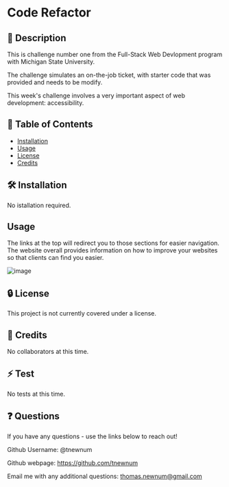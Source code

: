 # Code Refactor


## 📘 Description

This is challenge number one from the Full-Stack Web Devlopment program with Michigan State University.

The challenge simulates an on-the-job ticket, with starter code that was provided and needs to be modify.

This week's challenge involves a very important aspect of web development: accessibility.

## 📑 Table of Contents 

- [Installation](#installation)
- [Usage](#usage)
- [License](#license)
- [Credits](#credits)

## 🛠️ Installation 

No istallation required.

## Usage

The links at the top will redirect you to those sections for easier navigation. The website overall provides information on how to improve your websites so that clients can find you easier.

![image](https://user-images.githubusercontent.com/117390778/217816040-5a5e7c00-6cbf-4f50-a166-ac52c60e9cff.png)

## 🔒 License

This project is not currently covered under a license.

## 🤝 Credits

No collaborators at this time.

## ⚡ Test

No tests at this time.

## ❓ Questions

If you have any questions - use the links below to reach out!

Github Username: @tnewnum

Github webpage: https://github.com/tnewnum

Email me with any additional questions: thomas.newnum@gmail.com